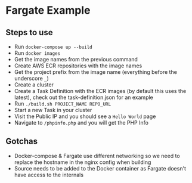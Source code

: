# Fargate Example

## Steps to use

- Run `docker-compose up --build`
- Run `docker images`
- Get the image names from the previous command
- Create AWS ECR repositories with the image names
- Get the project prefix from the image name (everything before the underscore `_`)
- Create a cluster 
- Create a Task Definition with the ECR images (by default this uses the latest), check out the task-definition.json for an example
- Run `./build.sh PROJECT_NAME REPO_URL`
- Start a new Task in your cluster
- Visit the Public IP and you should see a `Hello World` page
- Navigate to `/phpinfo.php` and you will get the PHP Info

## Gotchas
- Docker-compose & Fargate use different networking so we need to replace the hostname in the nginx config when building
- Source needs to be added to the Docker container as Fargate doesn't have access to the internals